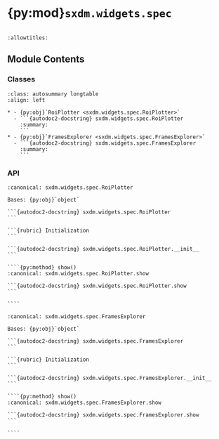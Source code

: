 # {py:mod}`sxdm.widgets.spec`

```{py:module} sxdm.widgets.spec
```

```{autodoc2-docstring} sxdm.widgets.spec
:allowtitles:
```

## Module Contents

### Classes

````{list-table}
:class: autosummary longtable
:align: left

* - {py:obj}`RoiPlotter <sxdm.widgets.spec.RoiPlotter>`
  - ```{autodoc2-docstring} sxdm.widgets.spec.RoiPlotter
    :summary:
    ```
* - {py:obj}`FramesExplorer <sxdm.widgets.spec.FramesExplorer>`
  - ```{autodoc2-docstring} sxdm.widgets.spec.FramesExplorer
    :summary:
    ```
````

### API

`````{py:class} RoiPlotter(fast_spec_file, detector='maxipix')
:canonical: sxdm.widgets.spec.RoiPlotter

Bases: {py:obj}`object`

```{autodoc2-docstring} sxdm.widgets.spec.RoiPlotter
```

```{rubric} Initialization
```

```{autodoc2-docstring} sxdm.widgets.spec.RoiPlotter.__init__
```

````{py:method} show()
:canonical: sxdm.widgets.spec.RoiPlotter.show

```{autodoc2-docstring} sxdm.widgets.spec.RoiPlotter.show
```

````

`````

`````{py:class} FramesExplorer(pscan, detector='maxipix', coms=None, img_dir=None)
:canonical: sxdm.widgets.spec.FramesExplorer

Bases: {py:obj}`object`

```{autodoc2-docstring} sxdm.widgets.spec.FramesExplorer
```

```{rubric} Initialization
```

```{autodoc2-docstring} sxdm.widgets.spec.FramesExplorer.__init__
```

````{py:method} show()
:canonical: sxdm.widgets.spec.FramesExplorer.show

```{autodoc2-docstring} sxdm.widgets.spec.FramesExplorer.show
```

````

`````
